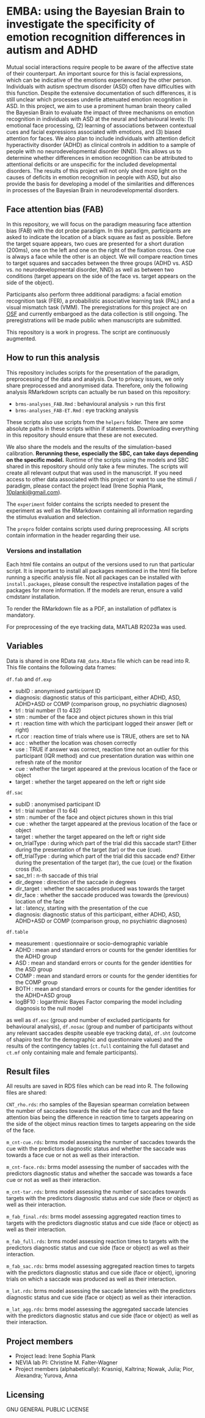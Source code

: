 # EMBA: using the Bayesian Brain to investigate the specificity of emotion recognition differences in autism and ADHD

Mutual social interactions require people to be aware of the affective state of their counterpart. An important source for this is facial expressions, which can be indicative of the emotions experienced by the other person. Individuals with autism spectrum disorder (ASD) often have difficulties with this function. Despite the extensive documentation of such differences, it is still unclear which processes underlie attenuated emotion recognition in ASD. In this project, we aim to use a prominent human brain theory called the Bayesian Brain to evaluate the impact of three mechanisms on emotion recognition in individuals with ASD at the neural and behavioural levels: (1) emotional face processing, (2) learning of associations between contextual cues and facial expressions associated with emotions, and (3) biased attention for faces. We also plan to include individuals with attention deficit hyperactivity disorder (ADHD) as clinical controls in addition to a sample of people with no neurodevelopmental disorder (NND). This allows us to determine whether differences in emotion recognition can be attributed to attentional deficits or are unspecific for the included developmental disorders. The results of this project will not only shed more light on the causes of deficits in emotion recognition in people with ASD, but also provide the basis for developing a model of the similarities and differences in processes of the Bayesian Brain in neurodevelopmental disorders.

## Face attention bias (FAB)

In this repository, we will focus on the paradigm measuring face attention bias (FAB) with the dot probe paradigm. In this paradigm, participants are asked to indicate the location of a black square as fast as possible. Before the target square appears, two cues are presented for a short duration (200ms), one on the left and one on the right of the fixation cross. One cue is always a face while the other is an object. We will compare reaction times to target squares and saccades between the three groups (ADHD vs. ASD vs. no neurodevelopmental disorder, NND) as well as between two conditions (target appears on the side of the face vs. target appears on the side of the object). 

Participants also perform three additional paradigms: a facial emotion recognition task (FER), a probabilistic associative learning task (PAL) and a visual mismatch task (VMM). The preregistrations for this project are on [OSF](https://osf.io/znrht) and currently embargoed as the data collection is still ongoing. The preregistrations will be made public when manuscripts are submitted. 

This repository is a work in progress. The script are continuously augmented.

## How to run this analysis

This repository includes scripts for the presentation of the paradigm, preprocessing of the data and analysis. Due to privacy issues, we only share preprocessed and anonymised data. Therefore, only the following analysis RMarkdown scripts can actually be run based on this repository: 

* `brms-analyses_FAB.Rmd` : behavioural analysis > run this first
* `brms-analyses_FAB-ET.Rmd` : eye tracking analysis

These scripts also use scripts from the `helpers` folder. There are some absolute paths in these scripts within if statements. Downloading everything in this repository should ensure that these are not executed. 

We also share the models and the results of the simulation-based calibration. **Rerunning these, especially the SBC, can take days depending on the specific model.** Runtime of the scripts using the models and SBC shared in this repository should only take a few minutes. The scripts will create all relevant output that was used in the manuscript. If you need access to other data associated with this project or want to use the stimuli / paradigm, please contact the project lead (Irene Sophia Plank, 10planki@gmail.com). 

The `experiment` folder contains the scripts needed to present the experiment as well as the RMarkdown containing all information regarding the stimulus evaluation and selection. 

The `prepro` folder contains scripts used during preprocessing. All scripts contain information in the header regarding their use. 

### Versions and installation

Each html file contains an output of the versions used to run that particular script. It is important to install all packages mentioned in the html file before running a specific analysis file. Not all packages can be installed with `install.packages`, please consult the respective installation pages of the packages for more information. If the models are rerun, ensure a valid cmdstanr installation. 

To render the RMarkdown file as a PDF, an installation of pdflatex is mandatory. 

For preprocessing of the eye tracking data, MATLAB R2023a was used. 

## Variables

Data is shared in one RData `FAB_data.RData` file which can be read into R. This file contains the following data frames: 

`df.fab` and `df.exp`

* subID : anonymised participant ID
* diagnosis: diagnostic status of this participant, either ADHD, ASD, ADHD+ASD or COMP (comparison group, no psychiatric diagnoses)
* trl : trial number (1 to 432)
* stm : number of the face and object pictures shown in this trial
* rt  : reaction time with which the participant logged their answer (left or right)
* rt.cor : reaction time of trials where use is TRUE, others are set to NA
* acc : whether the location was chosen correctly
* use : TRUE if answer was correct, reaction time not an outlier for this participant (IQR method) and cue presentation duration was within one refresh rate of the monitor
* cue : whether the target appeared at the previous location of the face or object
* target : whether the target appeared on the left or right side

`df.sac`

* subID : anonymised participant ID
* trl : trial number (1 to 64)
* stm : number of the face and object pictures shown in this trial
* cue : whether the target appeared at the previous location of the face or object
* target : whether the target appeared on the left or right side
* on_trialType : during which part of the trial did this saccade start? Either during the presentation of the target (tar) or the cue (cue).
* off_trialType : during which part of the trial did this saccade end? Either during the presentation of the target (tar), the cue (cue) or the fixation cross (fix).
* sac_trl : n-th saccade of this trial
* dir_degree : direction of the saccade in degrees
* dir_target : whether the saccades produced was towards the target
* dir_face : whether the saccade produced was towards the (previous) location of the face
* lat : latency, starting with the presentation of the cue
* diagnosis: diagnostic status of this participant, either ADHD, ASD, ADHD+ASD or COMP (comparison group, no psychiatric diagnoses)

`df.table`

* measurement : questionnaire or socio-demographic variable
* ADHD : mean and standard errors or counts for the gender identities for the ADHD group
* ASD : mean and standard errors or counts for the gender identities for the ASD group
* COMP : mean and standard errors or counts for the gender identities for the COMP group
* BOTH : mean and standard errors or counts for the gender identities for the ADHD+ASD group
* logBF10 : logarithmic Bayes Factor comparing the model including diagnosis to the null model

as well as `df.exc` (group and number of excluded participants for behavioural analysis), `df.nosac` (group and number of participants without any relevant saccades despite useable eye tracking data), `df.sht` (outcome of shapiro test for the demographic and questionnaire values) and the results of the contingency tables (`ct.full` containing the full dataset and `ct.mf` only containing male and female participants).

## Result files

All results are saved in RDS files which can be read into R. The following files are shared: 

`CNT_rho.rds`: rho samples of the Bayesian spearman correlation between the number of saccades towards the side of the face cue and the face attention bias being the difference in reaction time to targets appearing on the side of the object minus reaction times to targets appearing on the side of the face. 

`m_cnt-cue.rds`: brms model assessing the number of saccades towards the cue with the predictors diagnostic status and whether the saccade was towards a face cue or not as well as their interaction.

`m_cnt-face.rds`: brms model assessing the number of saccades with the predictors diagnostic status and whether the saccade was towards a face cue or not as well as their interaction.

`m_cnt-tar.rds`: brms model assessing the number of saccades towards targets with the predictors diagnostic status and cue side (face or object) as well as their interaction.

`m_fab_final.rds`: brms model assessing aggregated reaction times to targets with the predictors diagnostic status and cue side (face or object) as well as their interaction.

`m_fab_full.rds`: brms model assessing reaction times to targets with the predictors diagnostic status and cue side (face or object) as well as their interaction.

`m_fab_sac.rds`: brms model assessing aggregated reaction times to targets with the predictors diagnostic status and cue side (face or object), ignoring trials on which a saccade was produced as well as their interaction.

`m_lat.rds`: brms model assessing the saccade latencies with the predictors diagnostic status and cue side (face or object) as well as their interaction.

`m_lat_agg.rds`: brms model assessing the aggregated saccade latencies with the predictors diagnostic status and cue side (face or object) as well as their interaction.

## Project members

* Project lead: Irene Sophia Plank
* NEVIA lab PI: Christine M. Falter-Wagner
* Project members (alphabetically): Krasniqi, Kaltrina; Nowak, Julia; Pior, Alexandra; Yurova, Anna

## Licensing

GNU GENERAL PUBLIC LICENSE
